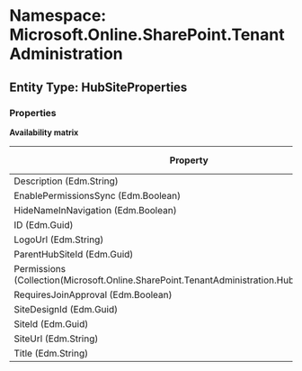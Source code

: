 # Namespace: Microsoft.Online.SharePoint.TenantAdministration

## Entity Type: HubSiteProperties

### Properties

**Availability matrix**

Property | SPO | SP 2019 | SP 2016 | SP 2013
----------|-----|---------|---------|--------
Description (Edm.String) | ✔ | ✖ | ✖ | ✖
EnablePermissionsSync (Edm.Boolean) | ✔ | ✖ | ✖ | ✖
HideNameInNavigation (Edm.Boolean) | ✔ | ✖ | ✖ | ✖
ID (Edm.Guid) | ✔ | ✖ | ✖ | ✖
LogoUrl (Edm.String) | ✔ | ✖ | ✖ | ✖
ParentHubSiteId (Edm.Guid) | ✔ | ✖ | ✖ | ✖
Permissions (Collection(Microsoft.Online.SharePoint.TenantAdministration.HubSitePermission)) | ✔ | ✖ | ✖ | ✖
RequiresJoinApproval (Edm.Boolean) | ✔ | ✖ | ✖ | ✖
SiteDesignId (Edm.Guid) | ✔ | ✖ | ✖ | ✖
SiteId (Edm.Guid) | ✔ | ✖ | ✖ | ✖
SiteUrl (Edm.String) | ✔ | ✖ | ✖ | ✖
Title (Edm.String) | ✔ | ✖ | ✖ | ✖

